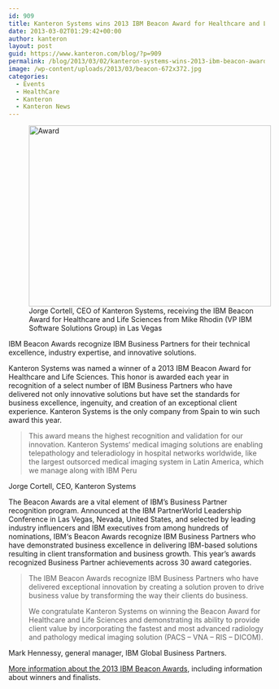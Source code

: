 ```yaml
---
id: 909
title: Kanteron Systems wins 2013 IBM Beacon Award for Healthcare and Life Sciences
date: 2013-03-02T01:29:42+00:00
author: kanteron
layout: post
guid: https://www.kanteron.com/blog/?p=909
permalink: /blog/2013/03/02/kanteron-systems-wins-2013-ibm-beacon-award-for-healthcare-and-life-sciences/
image: /wp-content/uploads/2013/03/beacon-672x372.jpg
categories:
  - Events
  - HealthCare
  - Kanteron
  - Kanteron News
---
```

<figure style="width: 476px" class="wp-caption aligncenter"><img class=" " alt="Award" src="https://lh6.googleusercontent.com/-4yzoGzI_NJ0/US2mq3tJS-I/AAAAAAAAJn0/QBpNT-HAUiM/s794/IMG_0373_6594.JPG" width="476" height="356" /><figcaption class="wp-caption-text">Jorge Cortell, CEO of Kanteron Systems, receiving the IBM Beacon Award for Healthcare and Life Sciences from Mike Rhodin (VP IBM Software Solutions Group) in Las Vegas</figcaption></figure> 

IBM Beacon Awards recognize IBM Business Partners for their technical excellence, industry expertise, and innovative solutions.

Kanteron Systems was named a winner of a 2013 IBM Beacon Award for Healthcare and Life Sciences. This honor is awarded each year in recognition of a select number of IBM Business Partners who have delivered not only innovative solutions but have set the standards for business excellence, ingenuity, and creation of an exceptional client experience. Kanteron Systems is the only company from Spain to win such award this year.

> This award means the highest recognition and validation for our innovation. Kanteron Systems‘ medical imaging solutions are enabling telepathology and teleradiology in hospital networks worldwide, like the largest outsorced medical imaging system in Latin America, which we manage along with IBM Peru

Jorge Cortell, CEO, Kanteron Systems

The Beacon Awards are a vital element of IBM’s Business Partner recognition program. Announced at the IBM PartnerWorld Leadership Conference in Las Vegas, Nevada, United States, and selected by leading industry influencers and IBM executives from among hundreds of nominations, IBM‘s Beacon Awards recognize IBM Business Partners who have demonstrated business excellence in delivering IBM-based solutions resulting in client transformation and business growth. This year’s awards recognized Business Partner achievements across 30 award categories.

> The IBM Beacon Awards recognize IBM Business Partners who have delivered exceptional innovation by creating a solution proven to drive business value by transforming the way their clients do business.
> 
> We congratulate Kanteron Systems on winning the Beacon Award for Healthcare and Life Sciences and demonstrating its ability to provide client value by incorporating the fastest and most advanced radiology and pathology medical imaging solution (PACS – VNA – RIS – DICOM).

Mark Hennessy, general manager, IBM Global Business Partners.

<a title="https://www-304.ibm.com/partnerworld/wps/servlet/ContentHandler/pw_com_prb_2013_beacon_winners#best_industry_solution_for_healthcare" href="https://www.kanteron.com/blog/entrepreneurship/2012/11/kanteron-systems-named-national-champion-and-through-to-final-round-of-european-business-awards/" target="_blank">More information about the 2013 IBM Beacon Awards</a>, including information about winners and finalists.

&nbsp;</p>